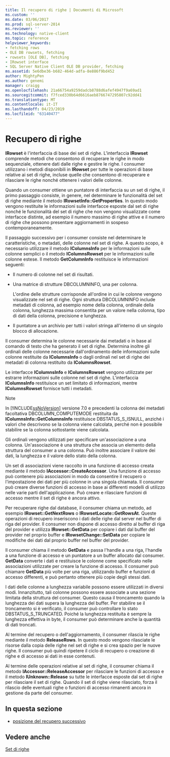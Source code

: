 ```yaml
---
title: Il recupero di righe | Documenti di Microsoft
ms.custom: ''
ms.date: 03/06/2017
ms.prod: sql-server-2014
ms.reviewer: ''
ms.technology: native-client
ms.topic: reference
helpviewer_keywords:
- fetching rows
- OLE DB rowsets, fetching
- rowsets [OLE DB], fetching
- IRowset interface
- SQL Server Native Client OLE DB provider, fetching
ms.assetid: 5e6dbe36-b682-464d-adfa-8e886f9bd452
author: MightyPen
ms.author: genemi
manager: craigg
ms.openlocfilehash: 21a66754a9259dadcb8788d6afef4947f9a69ad1
ms.sourcegitcommit: f7fced330b64d6616aeb8766747295807c92dd41
ms.translationtype: MT
ms.contentlocale: it-IT
ms.lasthandoff: 04/23/2019
ms.locfileid: "63140477"
---
```

# <a name="fetching-rows"></a>Recupero di righe
  **IRowset** è l'interfaccia di base dei set di righe. L'interfaccia **IRowset** comprende metodi che consentono di recuperare le righe in modo sequenziale, ottenere dati dalle righe e gestire le righe. I consumer utilizzano i metodi disponibili in **IRowset** per tutte le operazioni di base relative ai set di righe, incluse quelle che consentono di recuperare e rilasciare le righe nonché ottenere i valori delle colonne.  
  
 Quando un consumer ottiene un puntatore di interfaccia su un set di righe, il primo passaggio consiste, in genere, nel determinare le funzionalità del set di righe mediante il metodo **IRowsetInfo::GetProperties**. In questo modo vengono restituite le informazioni sulle interfacce esposte dal set di righe nonché le funzionalità del set di righe che non vengono visualizzate come interfacce distinte, ad esempio il numero massimo di righe attive e il numero di righe che possono presentare aggiornamenti in sospeso contemporaneamente.  
  
 Il passaggio successivo per i consumer consiste nel determinare le caratteristiche, o metadati, delle colonne nel set di righe. A questo scopo, è necessario utilizzare il metodo **IColumnsInfo** per le informazioni sulle colonne semplici o il metodo **IColumnsRowset** per le informazioni sulle colonne estese. Il metodo **GetColumnInfo** restituisce le informazioni seguenti:  
  
-   Il numero di colonne nel set di risultati.  
  
-   Una matrice di strutture DBCOLUMNINFO, una per colonna.  
  
     L'ordine delle strutture corrisponde all'ordine in cui le colonne vengono visualizzate nel set di righe. Ogni struttura DBCOLUMNINFO include metadati di colonna, ad esempio nome della colonna, ordinale della colonna, lunghezza massima consentita per un valore nella colonna, tipo di dati della colonna, precisione e lunghezza.  
  
-   Il puntatore a un archivio per tutti i valori stringa all'interno di un singolo blocco di allocazione.  
  
 Il consumer determina le colonne necessarie dai metadati o in base al comando di testo che ha generato il set di righe. Determina inoltre gli ordinali delle colonne necessarie dall'ordinamento delle informazioni sulle colonne restituite da **IColumnsInfo** o dagli ordinali nel set di righe dei metadati di colonna restituito da **IColumnsRowset**.  
  
 Le interfacce **IColumnsInfo** e **IColumnsRowset** vengono utilizzate per estrarre informazioni sulle colonne nel set di righe. L'interfaccia **IColumnsInfo** restituisce un set limitato di informazioni, mentre **IColumnsRowset** fornisce tutti i metadati.  
  
> [!NOTE]  
>  In [!INCLUDE[ssNoVersion](../../includes/ssnoversion-md.md)] versione 7.0 e precedenti la colonna dei metadati facoltativa DBCOLUMN_COMPUTEMODE restituita da **IColumnsInfo::GetColumnsInfo** restituisce DBSTATUS_S_ISNULL, anziché i valori che descrivono se la colonna viene calcolata, perché non è possibile stabilire se la colonna sottostante viene calcolata.  
  
 Gli ordinali vengono utilizzati per specificare un'associazione a una colonna. Un'associazione è una struttura che associa un elemento della struttura del consumer a una colonna. Può inoltre associare il valore dei dati, la lunghezza e il valore dello stato della colonna.  
  
 Un set di associazioni viene raccolto in una funzione di accesso creata mediante il metodo **IAccessor::CreateAccessor**. Una funzione di accesso può contenere più associazioni in modo da consentire il recupero o l'impostazione dei dati per più colonne in una singola chiamata. Il consumer può creare diverse funzioni di accesso in base ai differenti modelli di utilizzo nelle varie parti dell'applicazione. Può creare e rilasciare funzioni di accesso mentre il set di righe è ancora attivo.  
  
 Per recuperare righe dal database, il consumer chiama un metodo, ad esempio **IRowset::GetNextRows** o **IRowsetLocate::GetRowsAt**. Queste operazioni di recupero inseriscono i dati delle righe dal server nel buffer di riga del provider. Il consumer non dispone di accesso diretto al buffer di riga del provider e utilizza **IRowset::GetData** per copiare i dati dal buffer del provider nel proprio buffer e **IRowsetChange::SetData** per copiare le modifiche dei dati dal proprio buffer nel buffer del provider.  
  
 Il consumer chiama il metodo **GetData** e passa l'handle a una riga, l'handle a una funzione di accesso e un puntatore a un buffer allocato dal consumer. **GetData** converte i dati e restituisce le colonne come specificato nelle associazioni utilizzate per creare la funzione di accesso. Il consumer può chiamare **GetData** più volte per una riga, utilizzando buffer e funzioni di accesso differenti, e può pertanto ottenere più copie degli stessi dati.  
  
 I dati delle colonne a lunghezza variabile possono essere utilizzati in diversi modi. Innanzitutto, tali colonne possono essere associate a una sezione limitata della struttura del consumer. Questo causa il troncamento quando la lunghezza dei dati supera la lunghezza del buffer. Per stabilire se il troncamento si è verificato, il consumer può controllare lo stato DBSTATUS_S_TRUNCATED. Poiché la lunghezza restituita è sempre la lunghezza effettiva in byte, il consumer può determinare anche la quantità di dati troncati.  
  
 Al termine del recupero o dell'aggiornamento, il consumer rilascia le righe mediante il metodo **ReleaseRows**. In questo modo vengono rilasciate le risorse dalla copia delle righe nel set di righe e si crea spazio per le nuove righe. Il consumer può quindi ripetere il ciclo di recupero o creazione di righe e di accesso ai dati in esse contenuti.  
  
 Al termine delle operazioni relative al set di righe, il consumer chiama il metodo **IAccessor::ReleaseAccessor** per rilasciare le funzioni di accesso e il metodo **IUnknown::Release** su tutte le interfacce esposte dal set di righe per rilasciare il set di righe. Quando il set di righe viene rilasciato, forza il rilascio delle eventuali righe o funzioni di accesso rimanenti ancora in gestione da parte del consumer.  
  
## <a name="in-this-section"></a>In questa sezione  
  
-   [posizione del recupero successivo](fetching-rows-next-fetch-position.md)  
  
## <a name="see-also"></a>Vedere anche  
 [Set di righe](rowsets.md)  
  
  
